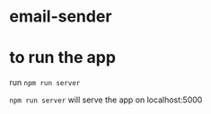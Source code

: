 # email-sender

# to run the app
run `npm run server` 

`npm run server` will serve the app on localhost:5000
